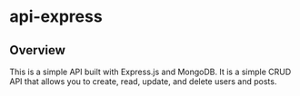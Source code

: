# api-express

## Overview

This is a simple API built with Express.js and MongoDB. It is a simple CRUD API that allows you to create, read, update, and delete users and posts.